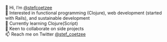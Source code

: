👋 Hi, I’m [@stefcoetzee](https://github.com/stefcoetzee) <br>
👀 Interested in functional programming (Clojure), web development (started with Rails), and sustainable development<br>
🌱 Currently learning Clojure(Script)<br>
🤝 Keen to collaborate on side projects<br>
📫 Reach me on Twitter [@stef_coetzee](https://twitter.com/stef_coetzee)<br>

<!---
stefcoetzee/stefcoetzee is a ✨ special ✨ repository because its `README.md` (this file) appears on your GitHub profile.
You can click the Preview link to take a look at your changes.
--->
